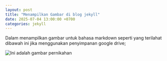 ```yaml
---
layout: post
title: "Menampilkan Gambar di blog jekyll"
date: 2025-07-04 13:00:00 +0700
categories: jekyll
---
```


Dalam menampilkan gambar untuk bahasa markdown seperti yang terilahat dibawah ini jika menggunakan penyimpanan google drive;

![Ini adalah gambar pernikahan](https://drive.usercontent.google.com/download?id=1xoa9KgrepDr58aHB4RPcVy9Qc_qKZxDK&authuser=0)